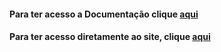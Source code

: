 #### Para ter acesso a Documentação clique [aqui](https://github.com/InnoCodeSolutions/documentacao_InnoCodeSolutions)

#### Para ter acesso diretamente ao site, clique [aqui](https://innocodesolutions.github.io/innoCodeSolutions/)